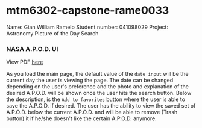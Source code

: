 # mtm6302-capstone-rame0033
Name: Gian William Ramelb
Student number: 041098029
Project: Astronomy Picture of the Day Search


### NASA A.P.O.D. UI 
View PDF [here](./gian-ramelb-apod-mockup.pdf)

As you load the main page, the default value of the `date input` will be the current day the user is viewing the page. The date can be changed depending on the user's preference and the photo and explanation of the desired A.P.O.D. will be shown once the user hits the search button. Below the description, is the `Add to favorites` button where the user is able to save the A.P.O.D. if desired. The user has the ability to view the saved set of A.P.O.D. below the current A.P.O.D. and will be able to remove (Trash button) it if he/she doesn't like the certain A.P.O.D. anymore.